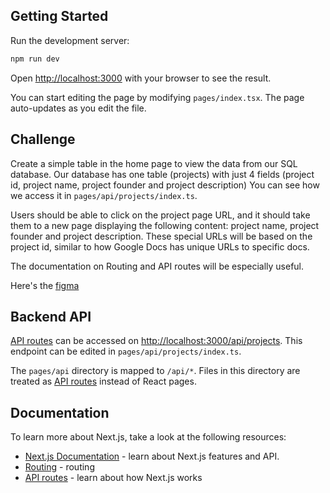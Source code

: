 ## Getting Started

Run the development server:

```bash
npm run dev
```

Open [http://localhost:3000](http://localhost:3000) with your browser to see the result.

You can start editing the page by modifying `pages/index.tsx`. The page auto-updates as you edit the file.

## Challenge

Create a simple table in the home page to view the data from our SQL database. Our database has one table (projects) with just 4 fields (project id, project name, project founder and project description) You can see how we access it in `pages/api/projects/index.ts`. 

Users should be able to click on the project page URL, and it should take them to a new page displaying the following content: project name, project founder and project description. These special URLs will be based on the project id, similar to how Google Docs has unique URLs to specific docs.

The documentation on Routing and API routes will be especially useful.

Here's the [figma](https://www.figma.com/file/LXS3hdf8nFTI0xEHE8spyw/Dev-Interview?node-id=0%3A1&t=Pb71tR49Is3iJWON-1)

## Backend API

[API routes](https://nextjs.org/docs/api-routes/introduction) can be accessed on [http://localhost:3000/api/projects](http://localhost:3000/api/projects). This endpoint can be edited in `pages/api/projects/index.ts`.

The `pages/api` directory is mapped to `/api/*`. Files in this directory are treated as [API routes](https://nextjs.org/docs/api-routes/introduction) instead of React pages.

## Documentation

To learn more about Next.js, take a look at the following resources:

- [Next.js Documentation](https://nextjs.org/docs) - learn about Next.js features and API.
- [Routing](https://nextjs.org/docs/routing/introduction) - routing 
- [API routes](https://nextjs.org/docs/api-routes/introduction) - learn about how Next.js works
